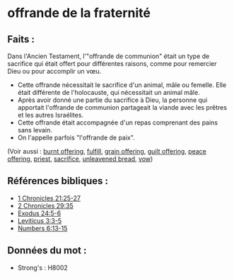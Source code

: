 # offrande de la fraternité

## Faits :

Dans l'Ancien Testament, l'"offrande de communion" était un type de sacrifice qui était offert pour différentes raisons, comme pour remercier Dieu ou pour accomplir un vœu.

* Cette offrande nécessitait le sacrifice d'un animal, mâle ou femelle. Elle était différente de l'holocauste, qui nécessitait un animal mâle.
* Après avoir donné une partie du sacrifice à Dieu, la personne qui apportait l'offrande de communion partageait la viande avec les prêtres et les autres Israélites.
* Cette offrande était accompagnée d'un repas comprenant des pains sans levain.
* On l'appelle parfois "l'offrande de paix".

(Voir aussi : [burnt offering](../other/burntoffering.md), [fulfill](../kt/fulfill.md), [grain offering](../other/grainoffering.md), [guilt offering](../other/guiltoffering.md), [peace offering](../other/peaceoffering.md), [priest](../kt/priest.md), [sacrifice](../other/sacrifice.md), [unleavened bread](../kt/unleavenedbread.md), [vow](../kt/vow.md))

## Références bibliques :

* [1 Chronicles 21:25-27](rc://en/tn/help/1ch/21/25)
* [2 Chronicles 29:35](rc://en/tn/help/2ch/29/35)
* [Exodus 24:5-6](rc://en/tn/help/exo/24/05)
* [Leviticus 3:3-5](rc://en/tn/help/lev/03/03)
* [Numbers 6:13-15](rc://en/tn/help/num/06/13)

## Données du mot :

* Strong's : H8002
